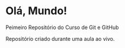 # Olá, Mundo!
 Peimeiro Repositório do Curso de Git e GitHub

 Repositório criado durante uma aula ao vivo.
